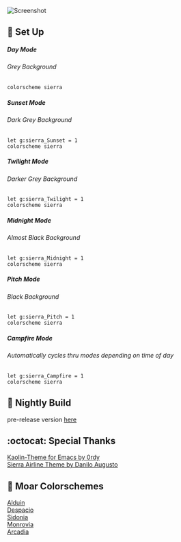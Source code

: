 ![Screenshot](https://cloud.githubusercontent.com/assets/11221489/26614447/500dada6-4575-11e7-8d14-63b9621ab547.png)

:space_invader: Set Up
------

##### Day Mode
###### Grey Background
```VimL
colorscheme sierra 
```

##### Sunset Mode
###### Dark Grey Background
```VimL
let g:sierra_Sunset = 1
colorscheme sierra 
```

##### Twilight Mode
###### Darker Grey Background
```VimL
let g:sierra_Twilight = 1
colorscheme sierra 
```

##### Midnight Mode
###### Almost Black Background
```VimL
let g:sierra_Midnight = 1
colorscheme sierra 
```

##### Pitch Mode
###### Black Background
```VimL
let g:sierra_Pitch = 1
colorscheme sierra 
```

#####  Campfire Mode
###### Automatically cycles thru modes depending on time of day
```VimL
let g:sierra_Campfire = 1
colorscheme sierra 
```

:crescent_moon: Nightly Build
----------------------------
pre-release version [here](https://github.com/AlessandroYorba/Sierra/tree/nightly)

:octocat: Special Thanks
-----------------
[Kaolin-Theme for Emacs by 0rdy](https://github.com/0rdy/kaolin-theme)<br>
[Sierra Airline Theme by Danilo Augusto](https://github.com/danilo-augusto)

:octopus: Moar Colorschemes
-------
[Alduin](https://github.com/AlessandroYorba/Alduin)<br>
[Despacio](https://github.com/AlessandroYorba/Despacio)<br>
[Sidonia](https://github.com/AlessandroYorba/Sidonia)<br>
[Monrovia](https://github.com/AlessandroYorba/Monrovia)<br>
[Arcadia](https://github.com/AlessandroYorba/Arcadia)
